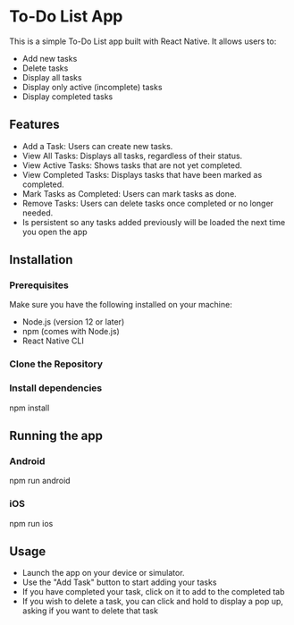 # To-Do List App
This is a simple To-Do List app built with React Native. It allows users to:

- Add new tasks
- Delete tasks
- Display all tasks
- Display only active (incomplete) tasks
- Display completed tasks
  
## Features
- Add a Task: Users can create new tasks.
- View All Tasks: Displays all tasks, regardless of their status.
- View Active Tasks: Shows tasks that are not yet completed.
- View Completed Tasks: Displays tasks that have been marked as completed.
- Mark Tasks as Completed: Users can mark tasks as done.
- Remove Tasks: Users can delete tasks once completed or no longer needed.
- Is persistent so any tasks added previously will be loaded the next time you open the app
  
## Installation

### Prerequisites

Make sure you have the following installed on your machine:

- Node.js (version 12 or later)
- npm (comes with Node.js)
- React Native CLI

### Clone the Repository

 ### Install dependencies 
 npm install

 ## Running the app
 ### Android
 npm run android
 ### iOS
 npm run ios 

## Usage
- Launch the app on your device or simulator.
- Use the "Add Task" button to start adding your tasks
- If you have completed your task, click on it to add to the completed tab
- If you wish to delete a task, you can click and hold to display a pop up, asking if you want to delete that task
